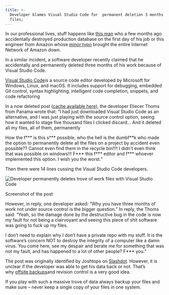 ```yaml
---
title: >-
  Developer blames Visual Studio Code for  permanent deletion 3 months of work
  files; 
---
```


In our professional lives, stuff happens like [this man](https://www.hackread.com/man-accidentally-destroyed-production-database-on-first-day-of-his-job/) who a few months ago accidentally destroyed production database on the first day of his job or this engineer from Amazon whose [minor typo](https://www.hackread.com/typo-took-down-amazon-internet-network/) brought the entire Internet Network of Amazon down.

In a similar incident, a software developer recently claimed that he accidentally and permanently deleted three months of his work because of Visual Studio Code.

[Visual Studio Code](https://en.wikipedia.org/wiki/Visual_Studio_Code)is a source code editor developed by Microsoft for Windows, Linux, and macOS. It includes support for debugging, embedded Git control, syntax highlighting, intelligent code completion, snippets, and code refactoring

In a now deleted post \([cache available here](https://web.archive.org/web/20170818080940/http://cc.bingj.com/cache.aspx?d=1462716999241&mkt=de-DE&setlang=en-US&w=xEsMxqoa0KJSwMsTh3p_8w2qryykfDvB)\), the developer Eliecer Thoms from Panama wrote that: “I had just downloaded Visual Studio Code as an alternative, and I was just playing with the source control option, seeing how it wanted to stage five thousand files I clicked discard… And it deleted all my files, all of them, permanently

How the f\*\*\* is this s\*\*\* possible, who the hell is the dumbf\*\*k who made the option to permanently delete all the files on a project by accident even possible?? Cannot even find them in the recycle bin!!!! I didn’t even think that was possible on windows!!! F\*\*\* this f\*\*\* editor and f\*\*\* whoever implemented this option. I wish you the worst.”

Then there were 14 lines cussing the Visual Studio Code developers.

![](https://www.hackread.com/wp-content/uploads/2017/08/developer-permanently-deletes-trove-of-work-files-with-visual-studio-code-2.png?x62286 "Developer permanently deletes trove of work files with Visual Studio Code")

Screenshot of the post

However, in reply, one developer asked: “Why you have three months of work not under source control is the bigger question.” In reply, the Thoms said: “Yeah, so the damage done by the destructive bug in the code is now my fault for not being a clairvoyant and seeing this piece of shit software was going to fuck up my files.



I don’t need to explain why I don’t have a private repo with my stuff. It is the software’s concern NOT to destroy the integrity of a computer like a damn virus. You come here, see my despair and berate me for something that was not my fault, and has happened to a lot of other people? F\*\*\* you.”

The post was originally identified by Joshtops on [Slashdot](https://it.slashdot.org/story/17/08/18/1626219/developer-accidentally-deletes-three-month-of-work-with-visual-studio-code). However, it is unclear if the developer was able to get his data back or not. That’s why [offsite backups](https://www.hackread.com/how-to-prevent-issue-of-encryption-based-malware-ransomware/)and revision control is a very good idea.

If you play with such a massive trove of data always backup your files and make sure – never keep a single copy of your files in one system.

